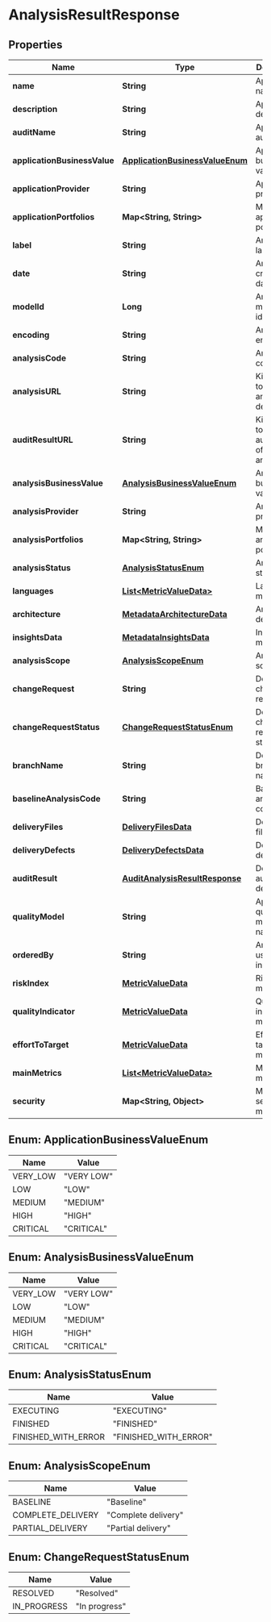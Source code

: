 
# AnalysisResultResponse

## Properties
Name | Type | Description | Notes
------------ | ------------- | ------------- | -------------
**name** | **String** | Application name |  [optional]
**description** | **String** | Application description |  [optional]
**auditName** | **String** | Application audit name |  [optional]
**applicationBusinessValue** | [**ApplicationBusinessValueEnum**](#ApplicationBusinessValueEnum) | Application business value |  [optional]
**applicationProvider** | **String** | Application provider |  [optional]
**applicationPortfolios** | **Map&lt;String, String&gt;** | Map of application portfolios |  [optional]
**label** | **String** | Analysis label |  [optional]
**date** | **String** | Analysis creation date |  [optional]
**modelId** | **Long** | Analysis model identifier |  [optional]
**encoding** | **String** | Analysis encoding |  [optional]
**analysisCode** | **String** | Analysis code |  [optional]
**analysisURL** | **String** | Kiuwan link to view the analysis detail |  [optional]
**auditResultURL** | **String** | Kiuwan link to view the audit result of the analisys |  [optional]
**analysisBusinessValue** | [**AnalysisBusinessValueEnum**](#AnalysisBusinessValueEnum) | Analysis business value |  [optional]
**analysisProvider** | **String** | Analysis provider |  [optional]
**analysisPortfolios** | **Map&lt;String, String&gt;** | Map of analysis portfolios |  [optional]
**analysisStatus** | [**AnalysisStatusEnum**](#AnalysisStatusEnum) | Analysis status |  [optional]
**languages** | [**List&lt;MetricValueData&gt;**](MetricValueData.md) | Languages metric list |  [optional]
**architecture** | [**MetadataArchitectureData**](MetadataArchitectureData.md) | Architecture detail |  [optional]
**insightsData** | [**MetadataInsightsData**](MetadataInsightsData.md) | Insights metadata |  [optional]
**analysisScope** | [**AnalysisScopeEnum**](#AnalysisScopeEnum) | Analysis scope |  [optional]
**changeRequest** | **String** | Delivery change request |  [optional]
**changeRequestStatus** | [**ChangeRequestStatusEnum**](#ChangeRequestStatusEnum) | Delivery change request status |  [optional]
**branchName** | **String** | Delivery branch name |  [optional]
**baselineAnalysisCode** | **String** | Baseline analysis code |  [optional]
**deliveryFiles** | [**DeliveryFilesData**](DeliveryFilesData.md) | Delivery files detail |  [optional]
**deliveryDefects** | [**DeliveryDefectsData**](DeliveryDefectsData.md) | Delivery defects |  [optional]
**auditResult** | [**AuditAnalysisResultResponse**](AuditAnalysisResultResponse.md) | Delivery audit result detail |  [optional]
**qualityModel** | **String** | Application quality model name |  [optional]
**orderedBy** | **String** | Analysis user invoker |  [optional]
**riskIndex** | [**MetricValueData**](MetricValueData.md) | Risk index metric |  [optional]
**qualityIndicator** | [**MetricValueData**](MetricValueData.md) | Quality indicator metric |  [optional]
**effortToTarget** | [**MetricValueData**](MetricValueData.md) | Effort to target metric |  [optional]
**mainMetrics** | [**List&lt;MetricValueData&gt;**](MetricValueData.md) | Main metrics list |  [optional]
**security** | **Map&lt;String, Object&gt;** | Map of security metrics |  [optional]


<a name="ApplicationBusinessValueEnum"></a>
## Enum: ApplicationBusinessValueEnum
Name | Value
---- | -----
VERY_LOW | &quot;VERY LOW&quot;
LOW | &quot;LOW&quot;
MEDIUM | &quot;MEDIUM&quot;
HIGH | &quot;HIGH&quot;
CRITICAL | &quot;CRITICAL&quot;


<a name="AnalysisBusinessValueEnum"></a>
## Enum: AnalysisBusinessValueEnum
Name | Value
---- | -----
VERY_LOW | &quot;VERY LOW&quot;
LOW | &quot;LOW&quot;
MEDIUM | &quot;MEDIUM&quot;
HIGH | &quot;HIGH&quot;
CRITICAL | &quot;CRITICAL&quot;


<a name="AnalysisStatusEnum"></a>
## Enum: AnalysisStatusEnum
Name | Value
---- | -----
EXECUTING | &quot;EXECUTING&quot;
FINISHED | &quot;FINISHED&quot;
FINISHED_WITH_ERROR | &quot;FINISHED_WITH_ERROR&quot;


<a name="AnalysisScopeEnum"></a>
## Enum: AnalysisScopeEnum
Name | Value
---- | -----
BASELINE | &quot;Baseline&quot;
COMPLETE_DELIVERY | &quot;Complete delivery&quot;
PARTIAL_DELIVERY | &quot;Partial delivery&quot;


<a name="ChangeRequestStatusEnum"></a>
## Enum: ChangeRequestStatusEnum
Name | Value
---- | -----
RESOLVED | &quot;Resolved&quot;
IN_PROGRESS | &quot;In progress&quot;



